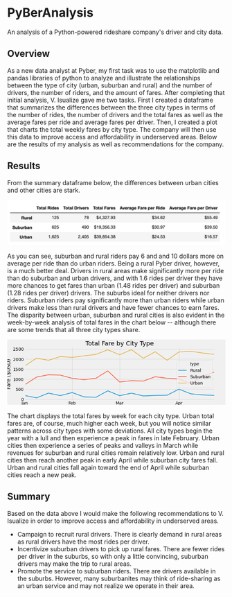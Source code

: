 # PyBerAnalysis
An analysis of a Python-powered rideshare company's driver and city data.

## Overview
As a new data analyst at Pyber, my first task was to use the matplotlib and pandas libraries of python to analyze and illustrate the relationships between the type of city (urban, suburban and rural) and the number of drivers, the number of riders, and the amount of fares. After completing that initial analysis, V. Isualize gave me two tasks. First I created a dataframe that summarizes the differences between the three city types in terms of the number of rides, the number of drivers and the total fares as well as the average fares per ride and average fares per driver. Then, I created a plot that charts the total weekly fares by city type. The company will then use this data to improve access and affordability in underserved areas. Below are the results of my analysis as well as recommendations for the company.


## Results

From the summary dataframe below, the differences between urban cities and other cities are stark.

![summary of data by city type](https://github.com/LiShanDa2021/PyBer_Analysis/blob/main/analysis/Screen%20Shot%202021-10-11%20at%204.16.41%20PM.png?raw=true)

As you can see, suburban and rural riders pay 6 and and 10 dollars more on average per ride than do urban riders. Being a rural Pyber driver, however, is a much better deal. Drivers in rural areas make significantly more per ride than do suburban and urban drivers, and with 1.6 rides per driver they have more chances to get fares than urban (1.48 rides per driver) and suburban (1.28 rides per driver) drivers. The suburbs ideal for neither drivers nor riders. Suburban riders pay significantly more than urban riders while urban drivers make less than rural drivers and have fewer chances to earn fares. The disparity between urban, suburban and rural cities is also evident in the week-by-week analysis of total fares in the chart below -- although there are some trends that all three city types share.

![week by week analysis](https://github.com/LiShanDa2021/PyBer_Analysis/blob/main/analysis/PyBer_fare_summary.png?raw=true)

The chart displays the total fares by week for each city type. Urban total fares are, of course, much higher each week, but you will notice similar patterns across city types with some deviations. All city types begin the year with a lull and then experience a peak in fares in late February. Urban cities then experience a series of peaks and valleys in March while revenues for suburban and rural cities remain relatively low. Urban and rural cities then reach another peak in early April while suburban city fares fall. Urban and rural cities fall again toward the end of April while suburban cities reach a new peak.


## Summary

Based on the data above I would make the following recommendations to V. Isualize in order to improve access and affordability in underserved areas.

* Campaign to recruit rural drivers. There is clearly demand in rural areas as rural drivers have the most rides per driver.
* Incentivize suburban drivers to pick up rural fares. There are fewer rides per driver in the suburbs, so with only a little convincing, suburban drivers may make the trip to rural areas.
* Promote the service to suburban riders. There are drivers available in the suburbs. However, many suburbanites may think of ride-sharing as an urban service and may not realize we operate in their area.

